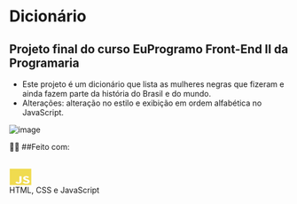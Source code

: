 ﻿# Dicionário
## Projeto final do curso EuProgramo Front-End II da Programaria

- Este projeto é um dicionário que lista as mulheres negras que fizeram e ainda fazem parte da história do Brasil e do mundo.
- Alterações: alteração no estilo e exibição em ordem alfabética no JavaScript.

![image](https://user-images.githubusercontent.com/43293325/221505865-f7ee0f67-dcb1-477c-9c66-dad6d748dc80.png)


:man_technologist: ##Feito com:
<div style="display: inline_block"><br>
  <img align="center" alt="Mi-Js" height="30" width="40" src="https://raw.githubusercontent.com/devicons/devicon/master/icons/javascript/javascript-plain.svg">
  
  </div>
HTML, CSS e JavaScript
